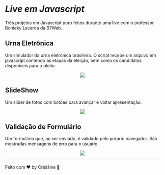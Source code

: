 # *Live em Javascript*

Três projetos em Javascript puro feitos durante uma live com o professor Bonieky Lacerda da B7Web.

## Urna Eletrônica

Um simulador da urna eletrônica brasileira. O script recebe um arquivo em javascript contendo as etapas da eleição, bem como os candidatos disponíveis para o pleito.

<p align="center">
	<img src="https://media.discordapp.net/attachments/831237388583043124/899333458621513809/gif-urna.gif"/>
</p>


## SlideShow

Um slider de fotos com botões para avançar e voltar apresentação.

<p align="center">
	<img src="https://cdn.discordapp.com/attachments/831237388583043124/921582610608709642/unknown.png"/>
</p>

## Validação de Formulário

Um formulário que, ao ser enviado, é validado pelo próprio navegador. São mostradas mensagens de erro para o usuário.

<p align="center">
	<img src="https://cdn.discordapp.com/attachments/831237388583043124/921876722444546058/unknown.png"/>
</p>

---

Feito com ♥ by Crislâine :wave:
